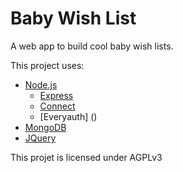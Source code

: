 # Baby Wish List #

A web app to build cool baby wish lists.



This project uses:
 
*	[Node.js](http://nodejs.org/)
	*  [Express](http://senchalabs.github.com/connect/)
	*  [Connect](http://expressjs.com/)
	*  [Everyauth] ()  	
*	[MongoDB](http://www.mongodb.org/)
* 	[JQuery](http://jquery.com/)

This projet is licensed under AGPLv3